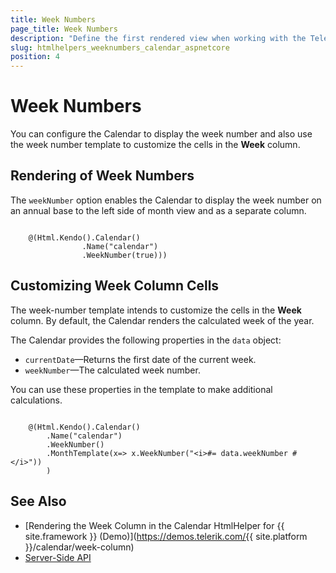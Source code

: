 ```yaml
---
title: Week Numbers
page_title: Week Numbers
description: "Define the first rendered view when working with the Telerik UI Calendar HtmlHelper for {{ site.framework }}."
slug: htmlhelpers_weeknumbers_calendar_aspnetcore
position: 4
---
```


# Week Numbers

You can configure the Calendar to display the week number and also use the week number template to customize the cells in the **Week** column.

## Rendering of Week Numbers

The `weekNumber` option enables the Calendar to display the week number on an annual base to the left side of month view and as a separate column.

```

    @(Html.Kendo().Calendar()
                .Name("calendar")
                .WeekNumber(true)))
```

## Customizing Week Column Cells

The week-number template intends to customize the cells in the **Week** column. By default, the Calendar renders the calculated week of the year.

The Calendar provides the following properties in the `data` object:

* `currentDate`&mdash;Returns the first date of the current week.
* `weekNumber`&mdash;The calculated week number.

You can use these properties in the template to make additional calculations.

```

    @(Html.Kendo().Calendar()
        .Name("calendar")
        .WeekNumber()
        .MonthTemplate(x=> x.WeekNumber("<i>#= data.weekNumber #</i>"))
        )
```

## See Also

* [Rendering the Week Column in the Calendar HtmlHelper for {{ site.framework }} (Demo)](https://demos.telerik.com/{{ site.platform }}/calendar/week-column)
* [Server-Side API](/api/calendar)
